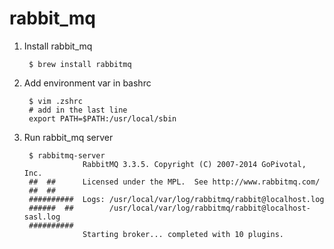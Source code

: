 rabbit_mq
=========

1. Install rabbit_mq

        $ brew install rabbitmq

2. Add environment var in bashrc

        $ vim .zshrc 
        # add in the last line
        export PATH=$PATH:/usr/local/sbin

3. Run rabbit_mq server

        $ rabbitmq-server
                    RabbitMQ 3.3.5. Copyright (C) 2007-2014 GoPivotal, Inc.
        ##  ##      Licensed under the MPL.  See http://www.rabbitmq.com/
        ##  ##
        ##########  Logs: /usr/local/var/log/rabbitmq/rabbit@localhost.log
        ######  ##        /usr/local/var/log/rabbitmq/rabbit@localhost-sasl.log
        ##########
                    Starting broker... completed with 10 plugins.

